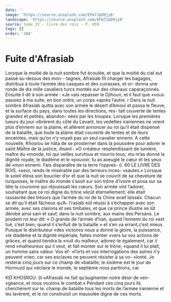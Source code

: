 ```yaml
---
date: ''
image: 'https://source.unsplash.com/EFm7JpD9jy8'
landscape: 'https://source.unsplash.com/EFm7JpD9jy8'
source: tome IV - livre des rois - P. 059
tags: []
order: '184'
---
```


# Fuite d'Afrasiab

Lorsque la moitié de la nuit sombre fut écoulée,
et que la moitié du ciel eut passé au-dessus des mon--
tagnes, Afrasiab fit charger les bagages, distribua à toute l’armée des casques et des cuirasses, et or-
donna une ronde de dix mille cavaliers turcs montés sur des chevaux caparaçonnés. Ensuite il dit à son armée : «Je vais repasser le Djihoun, et il faut que «vous passiez à ma suite, en bon ordre, un corps «après l’autre. r Dans la nuit sombre Afrasiab quitta
avec son armée le désert d’Amouï et passa le fleuve,
et la surface du pays, dans toutes les directions, res- tait couverte de tentes grandes et petites, abandon- nées par les troupes. Lorsque les premières lueurs
du jour vibrèrent du côté du Levant, les vedettes iraniennes ne virent plus d’ennemi sur la plaine,
et allèrent annoncer au roi qu’il était dispensé de
la bataille, que toute la plaine était couverte de tentes et de leurs enceintes, mais qu’on n’y voyait
pas un seul cavalier ennemi. A cette nouvelle, Khosrou se hâta de se prosterner dans la poussière pour adorer le saint Maître de la justice, disant :
«O créateur resplendissant de lumière, maître du «monde, toi qui veilles survtous et nourris tous; «tu m’as donné la dignité royale, le diadème et le
«pouvoir, tu as aveuglé le cœur et les yeux de
«mon ennemi. Fais disparaître de la terre l’oppres-
(i.
60 LE LIVRE DES ROIS.
«seur, rends-le misérable par des terreurs inces- «sautes.»
Lorsque le soleil éleva son bouclier d’or et que la
nuit se couvrit de sa chevelure de turquoises, le maître du monde s’assit sur son trône d’ivoire et
posa sur sa tête la couronne qui réjouissait les cœurs. Son armée vint l’adorer, souhaitant que ce roi digne du trône vécût éternellement; elle était rassasrée des trésors que l’armée du roi de la Chine
avait laissés. Chacun se dit qu’il était fâcheux qu’A- l’rasiab eût réussi à s’échapper avec son armée, avec
ses clairons et ses timbales, et que ce prince illustre se lût dérobé ainsi sain et sauf, dans la nuit sombre,
aux mains des Persans. Le prudent roi leur dit: « O grands de l’armée d’lran, quand l’ennemi du roi
«est tué, c’est bien; quand il s’enfuit de la bataille
« et s’en va errant,c’est mieux. Puisque le distributeur «des victoires nous a donné la gloire, la puissance, «le diadème et la dignité impériale, faites monter «vers lui vos actions de grâces, et quand tiendra la «nuit du malheur, adorez-le également, car il rend «malheureux qui il veut, et fait monter sur le trône, «quand il lui plaît, un homme sans valeur. Vos ef- «l’orts et vos interrogations des astres n’y peuvent «rien, car ses esclaves ne peuvent résister à sa vo- «lonté. Je resterai cinq jours sur ce champ de «bataille; le sixième est le jour de Hormuzd qui «éclaire le monde, le septième nous partirons, car

KEÏ KHOSROU. (il «Afrasiab ne fait qu’augmenter notre désir de ven-
«geance, et nous voulons le combat.»
Pendant ces cinq jours ils cherchèrent sur le.
champ de bataille tous les morts de l’armée iranienne et les lavèrent, et le roi construisit un mausolée digne de ces morts.
